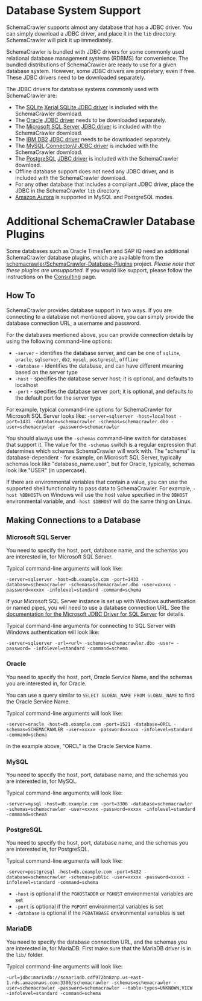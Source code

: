 # Database System Support

SchemaCrawler supports almost any database that has a JDBC driver. You can simply download a JDBC
driver, and place it in the `lib` directory. SchemaCrawler will pick it up immediately.

SchemaCrawler is bundled with JDBC drivers for some commonly used relational database management
systems (RDBMS) for convenience. The bundled distributions of SchemaCrawler are ready to use for a
given database system. However, some JDBC drivers are proprietary, even if free. These JDBC
drivers need to be downloaded separately.

The JDBC drivers for database systems commonly used with SchemaCrawler are:

- The [SQLite](http://www.sqlite.org/) [Xerial SQLite JDBC driver](https://github.com/xerial/sqlite-jdbc)
  is included with the SchemaCrawler download.
- The [Oracle](http://www.oracle.com/) [JDBC driver](http://www.oracle.com/technology/software/tech/java/sqlj_jdbc/index.html)
  needs to be downloaded separately.
- The [Microsoft SQL Server](http://www.microsoft.com/sqlserver/) [JDBC driver](https://github.com/Microsoft/mssql-jdbc)
  is included with the SchemaCrawler download.
- The [IBM DB2](http://www.ibm.com/software/data/db2/) [JDBC driver](http://www.ibm.com/software/data/db2/linux-unix-windows/download.html)
  needs to be downloaded separately.
- The [MySQL](http://www.mysql.com/) [Connector/J JDBC driver](http://dev.mysql.com/downloads/connector/j/)
  is included with the SchemaCrawler download.
- The [PostgreSQL](http://www.postgresql.org/) [JDBC driver](http://jdbc.postgresql.org/)
  is included with the SchemaCrawler download.
- Offline database support does not need any JDBC driver,
  and is included with the SchemaCrawler download.
- For any other database that includes a compliant JDBC driver, place the JDBC in the
  SchemaCrawler `lib` directory.
- [Amazon Aurora](https://aws.amazon.com/rds/aurora/) is supported in MySQL and PostgreSQL modes.


# Additional SchemaCrawler Database Plugins

Some databases such as Oracle TimesTen and SAP IQ need an additional SchemaCrawler database
plugins, which are available from the
[schemacrawler/SchemaCrawler-Database-Plugins](https://github.com/schemacrawler/SchemaCrawler-Database-Plugins)
project. _Please note that these plugins are unsupported._ If you would like support, please
follow the instructions on the [Consulting](consulting.html) page.


## How To

SchemaCrawler provides database support in two ways. If you are connecting to a database
not mentioned above, you can simply provide the database connection URL, a username and password.

For the databases mentioned above, you can provide connection details by using the following
command-line options:

- `-server` - identifies the database server, and can be one of `sqlite`, `oracle`, `sqlserver`,
   `db2`, `mysql`, `postgresql`, `offline`
- `-database` - identifies the database, and can have different meaning based on the server type
- `-host` - specifies the database server host; it is optional, and defaults to localhost
- `-port` - specifies the database server port; it is optional, and defaults to the default port for the server type

For example, typical command-line options for SchemaCrawler for Microsoft SQL Server looks like:
`-server=sqlserver -host=localhost -port=1433 -database=schemacrawler -schemas=schemacrawler.dbo
-user=schemacrawler -password=schemacrawler`

You should always use the `-schemas` command-line switch for databases that support it. The value
for the `-schemas` switch is a regular expression that determines which schemas SchemaCrawler will
work with. The "schema" is database-dependent - for example, on Microsoft SQL Server, typically
schemas look like "database_name.user", but for Oracle, typically, schemas look like "USER" (in uppercase).

If there are environmental variables that contain a value, you can use the supported shell functionality to pass data to SchemaCrawler. For example, `-host %DBHOST%` on Windows will use the host value specified in the `DBHOST` environmental variable, and `-host $DBHOST` will do the same thing on Linux.

## Making Connections to a Database

### Microsoft SQL Server

You need to specify the host, port, database name, and the schemas you
are interested in, for Microsoft SQL Server.


Typical command-line arguments will look like:
```
-server=sqlserver -host=db.example.com -port=1433 -database=schemacrawler -schemas=schemacrawler.dbo -user=xxxxx -password=xxxxx -infolevel=standard -command=schema
```

If your Microsoft SQL Server instance is set up with Windows authentication or named pipes, you
will need to use a database connection URL. See the
[documentation for the Microsoft JDBC Driver for SQL Server](https://msdn.microsoft.com/en-us/library/mt720657)
for details.

Typical command-line arguments for connecting to SQL Server with Windows authentication will look like:
```
-server=sqlserver -url=<url> -schemas=schemacrawler.dbo -user= -password= -infolevel=standard -command=schema
```

### Oracle

You need to specify the host, port, Oracle Service Name, and the schemas you
are interested in, for Oracle.

You can use a query similar to `SELECT GLOBAL_NAME FROM GLOBAL_NAME`
to find the Oracle Service Name.
    
Typical command-line arguments will look like:
```
-server=oracle -host=db.example.com -port=1521 -database=ORCL -schemas=SCHEMACRAWLER -user=xxxxx -password=xxxxx -infolevel=standard -command=schema
```

In the example above, "ORCL" is the Oracle Service Name.


### MySQL

You need to specify the host, port, database name, and the schemas you
are interested in, for MySQL.


Typical command-line arguments will look like:
```
-server=mysql -host=db.example.com -port=3306 -database=schemacrawler -schemas=schemacrawler -user=xxxxx -password=xxxxx -infolevel=standard -command=schema
```

### PostgreSQL

You need to specify the host, port, database name, and the schemas you
are interested in, for PostgreSQL.


Typical command-line arguments will look like:
```
-server=postgresql -host=db.example.com -port=5432 -database=schemacrawler -schemas=public -user=xxxxx -password=xxxxx -infolevel=standard -command=schema
```
* `-host`  is optional if the `PGHOSTADDR` or `PGHOST` environmental variables are set
* `-port`  is optional if the `PGPORT` environmental variables is set
* `-database`  is optional if the `PGDATABASE`  environmental variables is set

### MariaDB

You need to specify the database connection URL, and the schemas you are
interested in, for MariaDB. First make sure that the MariaDB driver is
in the `lib/` folder.


Typical command-line arguments will look like:
```
-url=jdbc:mariadb://scmariadb.cdf972bn8znp.us-east-1.rds.amazonaws.com:3306/schemacrawler -schemas=schemacrawler -user=schemacrawler -password=schemacrawler --table-types=UNKNOWN,VIEW -infolevel=standard -command=schema
```
